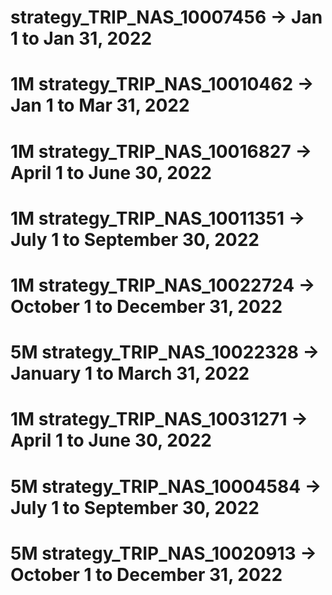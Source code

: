 # strategy_TRIP_NAS_10007456 -> Jan 1 to Jan 31, 2022


# 1M strategy_TRIP_NAS_10010462 -> Jan 1 to Mar 31, 2022
# 1M strategy_TRIP_NAS_10016827 -> April 1 to June 30, 2022
# 1M strategy_TRIP_NAS_10011351 -> July 1 to September 30, 2022
# 1M strategy_TRIP_NAS_10022724 -> October 1 to December 31, 2022

# 5M strategy_TRIP_NAS_10022328 -> January 1 to March 31, 2022
# 1M strategy_TRIP_NAS_10031271 -> April 1 to June 30, 2022
# 5M strategy_TRIP_NAS_10004584 -> July 1 to September 30, 2022
# 5M strategy_TRIP_NAS_10020913 -> October 1 to December 31, 2022



